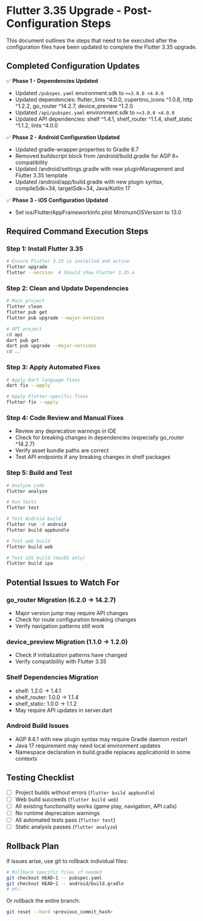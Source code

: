 # Flutter 3.35 Upgrade - Post-Configuration Steps

This document outlines the steps that need to be executed after the configuration files have been updated to complete the Flutter 3.35 upgrade.

## Completed Configuration Updates

✅ **Phase 1 - Dependencies Updated**
- Updated `/pubspec.yaml` environment.sdk to `>=3.0.0 <4.0.0`
- Updated dependencies: flutter_lints ^4.0.0, cupertino_icons ^1.0.8, http ^1.2.2, go_router ^14.2.7, device_preview ^1.2.0
- Updated `/api/pubspec.yaml` environment.sdk to `>=3.0.0 <4.0.0`
- Updated API dependencies: shelf ^1.4.1, shelf_router ^1.1.4, shelf_static ^1.1.2, lints ^4.0.0

✅ **Phase 2 - Android Configuration Updated**
- Updated gradle-wrapper.properties to Gradle 8.7
- Removed buildscript block from /android/build.gradle for AGP 8+ compatibility
- Updated /android/settings.gradle with new pluginManagement and Flutter 3.35 template
- Updated /android/app/build.gradle with new plugin syntax, compileSdk=34, targetSdk=34, Java/Kotlin 17

✅ **Phase 3 - iOS Configuration Updated**
- Set ios/Flutter/AppFrameworkInfo.plist MinimumOSVersion to 13.0

## Required Command Execution Steps

### Step 1: Install Flutter 3.35
```bash
# Ensure Flutter 3.35 is installed and active
flutter upgrade
flutter --version  # Should show Flutter 3.35.x
```

### Step 2: Clean and Update Dependencies
```bash
# Main project
flutter clean
flutter pub get
flutter pub upgrade --major-versions

# API project  
cd api
dart pub get
dart pub upgrade --major-versions
cd ..
```

### Step 3: Apply Automated Fixes
```bash
# Apply Dart language fixes
dart fix --apply

# Apply Flutter-specific fixes
flutter fix --apply
```

### Step 4: Code Review and Manual Fixes
- Review any deprecation warnings in IDE
- Check for breaking changes in dependencies (especially go_router ^14.2.7)
- Verify asset bundle paths are correct
- Test API endpoints if any breaking changes in shelf packages

### Step 5: Build and Test
```bash
# Analyze code
flutter analyze

# Run tests
flutter test

# Test Android build
flutter run -d android
flutter build appbundle

# Test web build
flutter build web

# Test iOS build (macOS only)
flutter build ipa
```

## Potential Issues to Watch For

### go_router Migration (6.2.0 → 14.2.7)
- Major version jump may require API changes
- Check for route configuration breaking changes
- Verify navigation patterns still work

### device_preview Migration (1.1.0 → 1.2.0)
- Check if initialization patterns have changed
- Verify compatibility with Flutter 3.35

### Shelf Dependencies Migration
- shelf: 1.2.0 → 1.4.1
- shelf_router: 1.0.0 → 1.1.4
- shelf_static: 1.0.0 → 1.1.2
- May require API updates in server.dart

### Android Build Issues
- AGP 8.6.1 with new plugin syntax may require Gradle daemon restart
- Java 17 requirement may need local environment updates
- Namespace declaration in build.gradle replaces applicationId in some contexts

## Testing Checklist

- [ ] Project builds without errors (`flutter build appbundle`)
- [ ] Web build succeeds (`flutter build web`)
- [ ] All existing functionality works (game play, navigation, API calls)
- [ ] No runtime deprecation warnings
- [ ] All automated tests pass (`flutter test`)
- [ ] Static analysis passes (`flutter analyze`)

## Rollback Plan

If issues arise, use git to rollback individual files:
```bash
# Rollback specific files if needed
git checkout HEAD~1 -- pubspec.yaml
git checkout HEAD~1 -- android/build.gradle
# etc.
```

Or rollback the entire branch:
```bash
git reset --hard <previous_commit_hash>
```